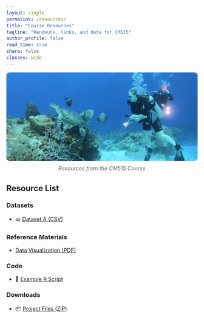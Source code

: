 ```yaml
---
layout: single
permalink: /resources/
title: "Course Resources"
tagline: "Handouts, links, and data for CM515"
author_profile: false
read_time: true
share: false
classes: wide
---
```


<div style="text-align: center; margin-bottom: 2rem;">
  <img src="/assets/images/0619CED0-FE46-4E25-A039-A703433FC1B5_1_105_c.jpeg" alt="Resources from CM515" style="max-width: 100%; height: auto; border-radius: 8px;">
  <p style="margin-top: 0.5rem; font-style: italic; color: #666;">Resources from the CM515 Course</p>
</div>

## Resource List

### Datasets
- 📊 [Dataset A (CSV)](/resources/files/dataset_a.csv)

### Reference Materials
- [Data Visualization (PDF)](/assets/resources/DataVisualizationI.pdf)

### Code
- 🧪 [Example R Script](/resources/files/example_code.R)

### Downloads
- 📦 [Project Files (ZIP)](/resources/files/project_files.zip)


